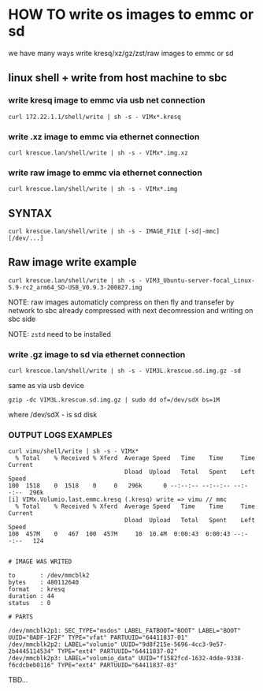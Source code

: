 # HOW TO write os images to emmc or sd

we have many ways write kresq/xz/gz/zst/raw images to emmc or sd

## linux shell + write from host machine to sbc

### write kresq image to emmc via usb net connection

    curl 172.22.1.1/shell/write | sh -s - VIMx*.kresq

### write .xz image to emmc via ethernet connection

    curl krescue.lan/shell/write | sh -s - VIMx*.img.xz

### write raw image to emmc via ethernet connection

    curl krescue.lan/shell/write | sh -s - VIMx*.img

## SYNTAX

    curl krescue.lan/shell/write | sh -s - IMAGE_FILE [-sd|-mmc] [/dev/...]

## Raw image write example

    curl krescue.lan/shell/write | sh -s - VIM3_Ubuntu-server-focal_Linux-5.9-rc2_arm64_SD-USB_V0.9.3-200827.img

NOTE: raw images automaticly compress on then fly and transefer by network to sbc already compressed
with next decomression and writing on sbc side

NOTE: `zstd` need to be installed

### write .gz image to sd via ethernet connection

    curl krescue.lan/shell/write | sh -s - VIM3L.krescue.sd.img.gz -sd

same as via usb device

    gzip -dc VIM3L.krescue.sd.img.gz | sudo dd of=/dev/sdX bs=1M

where /dev/sdX - is sd disk

### OUTPUT LOGS EXAMPLES

```
curl vimu/shell/write | sh -s - VIMx*
  % Total    % Received % Xferd  Average Speed   Time    Time     Time  Current
                                 Dload  Upload   Total   Spent    Left  Speed
100  1518    0  1518    0     0   296k      0 --:--:-- --:--:-- --:--:--  296k
[i] VIMx.Volumio.last.emmc.kresq (.kresq) write => vimu // mmc
  % Total    % Received % Xferd  Average Speed   Time    Time     Time  Current
                                 Dload  Upload   Total   Spent    Left  Speed
100  457M    0   467  100  457M     10  10.4M  0:00:43  0:00:43 --:--:--   124


# IMAGE WAS WRITED

to       : /dev/mmcblk2
bytes    : 480112640
format   : kresq
duration : 44
status   : 0

# PARTS

/dev/mmcblk2p1: SEC_TYPE="msdos" LABEL_FATBOOT="BOOT" LABEL="BOOT" UUID="0ADF-1F2F" TYPE="vfat" PARTUUID="64411837-01"
/dev/mmcblk2p2: LABEL="volumio" UUID="9d8f215e-5696-4cc3-9e57-2b4445114534" TYPE="ext4" PARTUUID="64411837-02"
/dev/mmcblk2p3: LABEL="volumio_data" UUID="f1582fcd-1632-4dde-9338-f6cdcbeb0116" TYPE="ext4" PARTUUID="64411837-03"

```

TBD...

